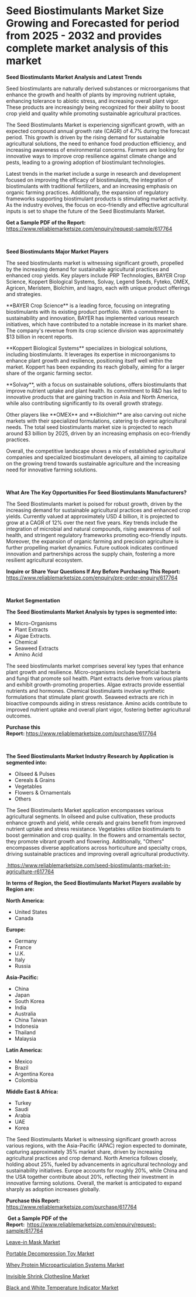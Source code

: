 <p><h1>Seed Biostimulants Market Size Growing and Forecasted for period from 2025 - 2032 and provides complete market analysis of this market</h1></p><p><strong>Seed Biostimulants Market Analysis and Latest Trends</strong></p>
<p><p>Seed biostimulants are naturally derived substances or microorganisms that enhance the growth and health of plants by improving nutrient uptake, enhancing tolerance to abiotic stress, and increasing overall plant vigor. These products are increasingly being recognized for their ability to boost crop yield and quality while promoting sustainable agricultural practices.</p><p>The Seed Biostimulants Market is experiencing significant growth, with an expected compound annual growth rate (CAGR) of 4.7% during the forecast period. This growth is driven by the rising demand for sustainable agricultural solutions, the need to enhance food production efficiency, and increasing awareness of environmental concerns. Farmers are looking for innovative ways to improve crop resilience against climate change and pests, leading to a growing adoption of biostimulant technologies.</p><p>Latest trends in the market include a surge in research and development focused on improving the efficacy of biostimulants, the integration of biostimulants with traditional fertilizers, and an increasing emphasis on organic farming practices. Additionally, the expansion of regulatory frameworks supporting biostimulant products is stimulating market activity. As the industry evolves, the focus on eco-friendly and effective agricultural inputs is set to shape the future of the Seed Biostimulants Market.</p></p>
<p><strong>Get a Sample PDF of the Report:&nbsp;</strong> <a href="https://www.reliablemarketsize.com/enquiry/request-sample/617764?utm_campaign=2115&utm_medium=2&utm_source=Github&utm_content=ia&utm_term=29032025&utm_id=seed-biostimulants">https://www.reliablemarketsize.com/enquiry/request-sample/617764</a></p>
<p>&nbsp;</p>
<p><strong>Seed Biostimulants Major Market Players</strong></p>
<p><p>The seed biostimulants market is witnessing significant growth, propelled by the increasing demand for sustainable agricultural practices and enhanced crop yields. Key players include PRP Technologies, BAYER Crop Science, Koppert Biological Systems, Solvay, Legend Seeds, Fyteko, OMEX, Agricen, Meristem, Biolchim, and Isagro, each with unique product offerings and strategies.</p><p>**BAYER Crop Science** is a leading force, focusing on integrating biostimulants with its existing product portfolio. With a commitment to sustainability and innovation, BAYER has implemented various research initiatives, which have contributed to a notable increase in its market share. The company's revenue from its crop science division was approximately $13 billion in recent reports.</p><p>**Koppert Biological Systems** specializes in biological solutions, including biostimulants. It leverages its expertise in microorganisms to enhance plant growth and resilience, positioning itself well within the market. Koppert has been expanding its reach globally, aiming for a larger share of the organic farming sector.</p><p>**Solvay**, with a focus on sustainable solutions, offers biostimulants that improve nutrient uptake and plant health. Its commitment to R&D has led to innovative products that are gaining traction in Asia and North America, while also contributing significantly to its overall growth strategy.</p><p>Other players like **OMEX** and **Biolchim** are also carving out niche markets with their specialized formulations, catering to diverse agricultural needs. The total seed biostimulants market size is projected to reach around $3 billion by 2025, driven by an increasing emphasis on eco-friendly practices.</p><p>Overall, the competitive landscape shows a mix of established agricultural companies and specialized biostimulant developers, all aiming to capitalize on the growing trend towards sustainable agriculture and the increasing need for innovative farming solutions.</p></p>
<p>&nbsp;</p>
<p><strong>What Are The Key Opportunities For Seed Biostimulants Manufacturers?</strong></p>
<p><p>The Seed Biostimulants market is poised for robust growth, driven by the increasing demand for sustainable agricultural practices and enhanced crop yields. Currently valued at approximately USD 4 billion, it is projected to grow at a CAGR of 12% over the next five years. Key trends include the integration of microbial and natural compounds, rising awareness of soil health, and stringent regulatory frameworks promoting eco-friendly inputs. Moreover, the expansion of organic farming and precision agriculture is further propelling market dynamics. Future outlook indicates continued innovation and partnerships across the supply chain, fostering a more resilient agricultural ecosystem.</p></p>
<p><strong>Inquire or Share Your Questions If Any Before Purchasing This Report:</strong> <a href="https://www.reliablemarketsize.com/enquiry/pre-order-enquiry/617764?utm_campaign=2115&utm_medium=2&utm_source=Github&utm_content=ia&utm_term=29032025&utm_id=seed-biostimulants">https://www.reliablemarketsize.com/enquiry/pre-order-enquiry/617764</a></p>
<p>&nbsp;</p>
<p><strong>Market Segmentation</strong></p>
<p><strong>The Seed Biostimulants Market Analysis by types is segmented into:</strong></p>
<p><ul><li>Micro-Organisms</li><li>Plant Extracts</li><li>Algae Extracts.</li><li>Chemical</li><li>Seaweed Extracts</li><li>Amino Acid</li></ul></p>
<p><p>The seed biostimulants market comprises several key types that enhance plant growth and resilience. Micro-organisms include beneficial bacteria and fungi that promote soil health. Plant extracts derive from various plants and exhibit growth-promoting properties. Algae extracts provide essential nutrients and hormones. Chemical biostimulants involve synthetic formulations that stimulate plant growth. Seaweed extracts are rich in bioactive compounds aiding in stress resistance. Amino acids contribute to improved nutrient uptake and overall plant vigor, fostering better agricultural outcomes.</p></p>
<p><strong>Purchase this Report:&nbsp;</strong><a href="https://www.reliablemarketsize.com/purchase/617764?utm_campaign=2115&utm_medium=2&utm_source=Github&utm_content=ia&utm_term=29032025&utm_id=seed-biostimulants">https://www.reliablemarketsize.com/purchase/617764</a></p>
<p>&nbsp;</p>
<p><strong>The Seed Biostimulants Market Industry Research by Application is segmented into:</strong></p>
<p><ul><li>Oilseed & Pulses</li><li>Cereals & Grains</li><li>Vegetables</li><li>Flowers & Ornamentals</li><li>Others</li></ul></p>
<p><p>The Seed Biostimulants Market application encompasses various agricultural segments. In oilseed and pulse cultivation, these products enhance growth and yield, while cereals and grains benefit from improved nutrient uptake and stress resistance. Vegetables utilize biostimulants to boost germination and crop quality. In the flowers and ornamentals sector, they promote vibrant growth and flowering. Additionally, "Others" encompasses diverse applications across horticulture and specialty crops, driving sustainable practices and improving overall agricultural productivity.</p></p>
<p><a href="https://www.reliablemarketsize.com/seed-biostimulants-market-in-agriculture-r617764?utm_campaign=2115&utm_medium=2&utm_source=Github&utm_content=ia&utm_term=29032025&utm_id=seed-biostimulants">&nbsp;https://www.reliablemarketsize.com/seed-biostimulants-market-in-agriculture-r617764</a></p>
<p><strong>In terms of Region, the Seed Biostimulants Market Players available by Region are:</strong></p>
<p>
    <p> <strong> North America: </strong>
        <ul>
            <li>United States</li>
            <li>Canada</li>
        </ul>
        </p> 
    <p> <strong> Europe: </strong>
        <ul>
            <li>Germany</li>
            <li>France</li>
            <li>U.K.</li>
            <li>Italy</li>
            <li>Russia</li>
        </ul>
        </p> 
    <p> <strong> Asia-Pacific: </strong>
        <ul>
            <li>China</li>
            <li>Japan</li>
            <li>South Korea</li>
            <li>India</li>
            <li>Australia</li>
            <li>China Taiwan</li>
            <li>Indonesia</li>
            <li>Thailand</li>
            <li>Malaysia</li>
        </ul>
        </p> 
    <p> <strong> Latin America: </strong>
        <ul>
            <li>Mexico</li>
            <li>Brazil</li>
            <li>Argentina Korea</li>
            <li>Colombia</li>
        </ul>
        </p> 
    <p> <strong> Middle East & Africa: </strong>
        <ul>
            <li>Turkey</li>
            <li>Saudi</li>
            <li>Arabia</li>
            <li>UAE</li>
            <li>Korea</li>
        </ul>
    </p>
    </p>
<p><p>The Seed Biostimulants Market is witnessing significant growth across various regions, with the Asia-Pacific (APAC) region expected to dominate, capturing approximately 35% market share, driven by increasing agricultural practices and crop demand. North America follows closely, holding about 25%, fueled by advancements in agricultural technology and sustainability initiatives. Europe accounts for roughly 20%, while China and the USA together contribute about 20%, reflecting their investment in innovative farming solutions. Overall, the market is anticipated to expand sharply as adoption increases globally.</p></p>
<p><strong>Purchase this Report: </strong><a href="https://www.reliablemarketsize.com/purchase/617764?utm_campaign=2115&utm_medium=2&utm_source=Github&utm_content=ia&utm_term=29032025&utm_id=seed-biostimulants">https://www.reliablemarketsize.com/purchase/617764</a></p>
<p>&nbsp;<strong>Get a Sample PDF of the Report:&nbsp;&nbsp;</strong><a href="https://www.reliablemarketsize.com/enquiry/request-sample/617764?utm_campaign=2115&utm_medium=2&utm_source=Github&utm_content=ia&utm_term=29032025&utm_id=seed-biostimulants">https://www.reliablemarketsize.com/enquiry/request-sample/617764</a></p>
<p><strong></strong></p>
<p><p><a href="https://github.com/waackheidtn5/Market-Research-Report-List-1/blob/main/leave-in-mask-market.md?utm_campaign=2115&utm_medium=2&utm_source=Github&utm_content=ia&utm_term=29032025&utm_id=seed-biostimulants">Leave-in Mask Market</a></p><p><a href="https://github.com/guzmabugbyf1/Market-Research-Report-List-1/blob/main/portable-decompression-toy-market.md?utm_campaign=2115&utm_medium=2&utm_source=Github&utm_content=ia&utm_term=29032025&utm_id=seed-biostimulants">Portable Decompression Toy Market</a></p><p><a href="https://github.com/gallatannyv6/Market-Research-Report-List-1/blob/main/whey-protein-microparticulation-systems-market.md?utm_campaign=2115&utm_medium=2&utm_source=Github&utm_content=ia&utm_term=29032025&utm_id=seed-biostimulants">Whey Protein Microparticulation Systems Market</a></p><p><a href="https://github.com/laroybarrize/Market-Research-Report-List-1/blob/main/invisible-shrink-clothesline-market.md?utm_campaign=2115&utm_medium=2&utm_source=Github&utm_content=ia&utm_term=29032025&utm_id=seed-biostimulants">Invisible Shrink Clothesline Market</a></p><p><a href="https://github.com/melascalbirp/Market-Research-Report-List-1/blob/main/black-and-white-temperature-indicator-market.md?utm_campaign=2115&utm_medium=2&utm_source=Github&utm_content=ia&utm_term=29032025&utm_id=seed-biostimulants">Black and White Temperature Indicator Market</a></p></p>